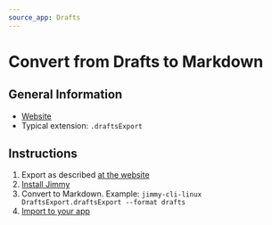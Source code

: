 ```yaml
---
source_app: Drafts
---
```


# Convert from Drafts to Markdown

## General Information

- [Website](https://getdrafts.com/)
- Typical extension: `.draftsExport`

## Instructions

1. Export as described [at the website](https://docs.getdrafts.com/docs/settings/backups#partial-backups)
2. [Install Jimmy](../index.md#installation)
3. Convert to Markdown. Example: `jimmy-cli-linux DraftsExport.draftsExport --format drafts`
4. [Import to your app](../import_instructions.md)
